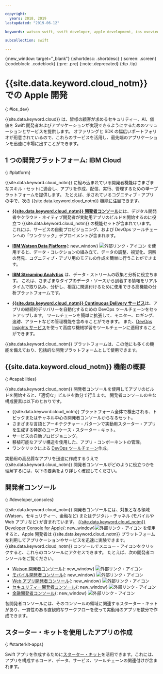 ```yaml
---

copyright:
  years: 2018, 2019
lastupdated: "2019-06-12"

keywords: watson swift, swift developer, apple development, ios oveview, developer console, swift, apple console

subcollection: swift

---
```


{:new_window: target="_blank"}
{:shortdesc: .shortdesc}
{:screen: .screen}
{:codeblock: .codeblock}
{:pre: .pre}
{:note:.deprecated}
{:tip .tip}

# {{site.data.keyword.cloud_notm}} での Apple 開発
{: #ios_dev}

{{site.data.keyword.cloud}} は、皆様の顧客が求めるセキュリティー、AI、価値を Swift 開発者およびアプリケーションが実現できるようにするためのソリューションとサービスを提供します。 オファリングと SDK の幅広いポートフォリオが用意されているので、これらのサービスを活用し、最先端のアプリケーションを迅速に市場に出すことができます。

## 1 つの開発プラットフォーム: IBM Cloud
{: #platform}

{{site.data.keyword.cloud_notm}} に組み込まれている開発者機能はさまざまなスキル・セットに適合し、アプリを作成、配信、実行、管理するための単一プラットフォームを提供します。 たとえば、示されているコグニティブ・アプリの中で、次の {{site.data.keyword.cloud_notm}} 機能に注目できます。

* [**{{site.data.keyword.cloud_notm}} 開発者コンソール**](/docs/apps?topic=creating-apps-getting-started)には、デジタル開発者やクラウド・ネイティブ開発者が実動用アプリのビルドを開始するのに役立つ {{site.data.keyword.cloud_notm}} の機能セットが含まれています。 これには、サービスの自動プロビジョニング、および DevOps ツールチェーンへの「ワンクリック」デプロイメントが含まれます。

* [**IBM Watson Data Platform**](https://dataplatform.cloud.ibm.com/){: new_window} ![外部リンク・アイコン](../icons/launch-glyph.svg "外部リンク・アイコン") を使用すると、データ・コレクションの組み立て、データの調整、視覚化、洞察の発見、コグニティブ・アプリ用のモデルの作成を簡単に行うことができます。

* [**IBM Streaming Analytics**](/docs/services/StreamingAnalytics?topic=StreamingAnalytics-gettingstarted#gettingstarted) は、データ・ストリームの収集と分析に役立ちます。 これは、さまざまなタイプのデータ・ソースから到着する情報をリアルタイムで取り込み、分析し、相互に関連付けるために使用できる高機能の分析プラットフォームです。

* [**{{site.data.keyword.cloud_notm}} Continuous Delivery サービス**](/docs/services/ContinuousDelivery?topic=ContinuousDelivery-getting-started)は、アプリの継続的デリバリーを自動化するための DevOps ツールチェーンをセットアップします。 ツールチェーンを簡単に拡張して、モニター、ロギング、追跡、アラートなどの管理機能を含めることができます。 また、[DevOps Insights サービス](/docs/services/DevOpsInsights?topic=DevOpsInsights-getting-started#getting-started)を使って高度な機械学習をツールチェーンに適用することができます。

{{site.data.keyword.cloud_notm}} プラットフォームは、この他にも多くの機能を備えており、包括的な開発プラットフォームとして使用できます。

## {{site.data.keyword.cloud_notm}} 機能の概要
{: #capabilities}

{{site.data.keyword.cloud_notm}} 開発者コンソールを使用してアプリのビルドを開始すると、「適切な」ビルドを数分で行えます。 開発者コンソールの主な構成要素は以下のとおりです。

* {{site.data.keyword.cloud_notm}} プラットフォーム全体で検出される、トピックまたはチャネル中心の開発者コンソールからなるセット。
* さまざまな言語とアーキテクチャー・パターンで実動用スターター・アプリを生成する特定のユースケース・スターター・キット。
* サービスの自動プロビジョニング。
* 移植可能なアプリ構造を使用した、アプリ・コンポーネントの管理。
* ワンクリックによる [DevOps ツールチェーン](/docs/services/DevOpsInsights?topic=DevOpsInsights-getting-started#getting-started)作成。

実動用の高品質なアプリを迅速に作成するうえで {{site.data.keyword.cloud_notm}} 開発者コンソールがどのように役立つかを理解するには、以下の要素をより詳しく確認してください。

## 開発者コンソール
{: #developer_consoles}

{{site.data.keyword.cloud_notm}} 開発者コンソールには、対象となる領域 (Watson、セキュリティー、金融など) またはデジタル・チャネル (モバイルや Web アプリなど) が含まれています。 [{{site.data.keyword.cloud_notm}} Developer Console for Apple](https://{DomainName}/developer/appledevelopment/dashboard){: new_window}![外部リンク・アイコン](../icons/launch-glyph.svg "外部リンク・アイコン") を使用すると、Apple 開発者は {{site.data.keyword.cloud_notm}} プラットフォームを利用してアプリケーションやサービスを迅速に実験できます。 {{site.data.keyword.cloud_notm}} コンソールでメニュー・アイコンをクリックすると、これらのコンソールにアクセスできます。 たとえば、次の開発者コンソールをご覧ください。

* [Watson 開発者コンソール](https://{DomainName}/developer/watson/dashboard){: new_window} ![外部リンク・アイコン](../icons/launch-glyph.svg "外部リンク・アイコン")
* [モバイル開発者コンソール](https://{DomainName}/developer/mobile/dashboard){: new_window} ![外部リンク・アイコン](../icons/launch-glyph.svg "外部リンク・アイコン")
* [Web アプリ開発者コンソール](https://{DomainName}/developer/appservice/dashboard){: new_window} ![外部リンク・アイコン](../icons/launch-glyph.svg "外部リンク・アイコン")
* [セキュリティー開発者コンソール](https://{DomainName}/developer/security/dashboard){: new_window} ![外部リンク・アイコン](../icons/launch-glyph.svg "外部リンク・アイコン")
* [金融開発者コンソール](https://{DomainName}/developer/finance/dashboard){: new_window} ![外部リンク・アイコン](../icons/launch-glyph.svg "外部リンク・アイコン")

<!--Cloud native development is the process of developing apps that are optimized to leverage capabilities engendered from running on the cloud.  Flexibility, portability, scaling, rapid development, continuous delivery, and a close coupling development and operations ("devops) are characteristics of cloud applications. The {{site.data.keyword.cloud}} developer console quickly gets you started building cloud native applications that are ready for team development and bound for production use.-->


<!--![Overview of elements of the {{site.data.keyword.cloud_notm}} developer console](images/elements_of_devex.png "Overview of elements of the {{site.data.keyword.cloud_notm}} developer console") <br> *Overview of elements of the {{site.data.keyword.cloud_notm}} developer console*-->

各開発者コンソールには、そのコンソールの領域に関連するスターター・キットがあり、一貫性のある直観的なワークフローを使って実動用のアプリを数分で作成できます。

## スターター・キットを使用したアプリの作成
{: #starterkit-apps}

Swift アプリを作成するために[スターター・キット](/docs/swift/starter_kit?topic=swift-starterkits-intro#starterkits-intro)を活用できます。これには、アプリを構成するコード、データ、サービス、ツールチェーンの関連付けが含まれます。
